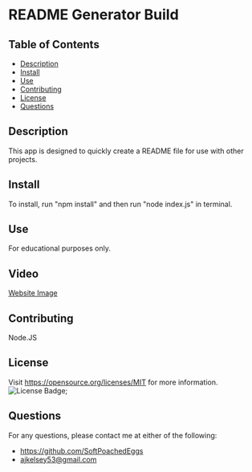 # README Generator Build
## Table of Contents
- [Description](#description)
- [Install](#install)
- [Use](#use)
- [Contributing](#contributing)
- [License](#license)
- [Questions](#questions)

## Description
This app is designed to quickly create a README file for use with other projects. 
## Install
To install, run "npm install" and then run "node index.js" in terminal. 
## Use
For educational purposes only.
## Video
[Website Image](/content/readmegen.gif)
## Contributing
Node.JS
## License
Visit https://opensource.org/licenses/MIT for more information.
![License Badge](https://img.shields.io/badge/license-MIT-orange);
## Questions
For any questions, please contact me at either of the following:
* https://github.com/SoftPoachedEggs
* ajkelsey53@gmail.com
